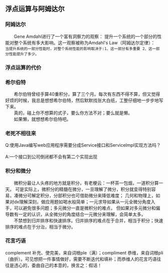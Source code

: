 ## 浮点运算与阿姆达尔

### 阿姆达尔
&#160; &#160; &#160; &#160;Gene Amdahl进行了一个富有洞察力的观察： 提升一个系统的一个部分的性能对整个系统有多大影响。这一观察被称为Amdahl's Law（阿姆达尔定律）：
<br/>
`当提升系统的一部分性能时，对整个系统性能的影响取决于:1、这一部分有多重要 2、这一部分性能提升了多少。`


### 浮点运算的代价

### 希尔伯特
&#160; &#160; &#160; &#160;希尔伯特曾经手算40重积分，算了三个月。每次有东西不得不算，但又觉得好烦的时候，我总是想想希尔伯特，然后默默找张大白纸，工整仔细地一步步地写下来。
<br/>
&#160; &#160; &#160; &#160;真的，碰上你不想算的式子，要么你方法不对；要么就是懒。
<br/>
&#160; &#160; &#160; &#160;如果懒，就想想希尔伯特吧。

### 老死不相往来

Q:使用Java编写web应用程序需要分成Service接口和ServiceImpl实现方法吗？
<br/>
<br/>
A:一个接口到公司倒闭都不会有第二个实现出现


### 积分和微分
&#160; &#160; &#160; &#160;微积分最让人头疼的地方就是积分，有老梗云：一杯茶一包烟，一道积分算一天。
可是实际上，微积分的精髓在微分，一旦理解了微分，积分就变得特别容易，凑微分可解定积分，分部积分也可借助微分来降低难度；
几何和物理上，如果对dx理解深刻，做应用题如喝水般简单；一元求导如果从一元全微分角度入手，可以避免很多问题；多元微分一直是微积分的难点，
但如果对多元微分和偏导数有一定的认识，从全微分的角度结合一元微分来理解，会简单太多。
<br/>
&#160; &#160; &#160; &#160;不禁想到归并排序和快速排序。归并排序的难点在于合并，相当于积分；快速排序的难点在于分治，相当于微分。
### 花言巧语
complement 补充、使完美，来自词根ple（满）；compliment 恭维，来自词根pli（曲折）。可见想把一件事情做好，需要不断迭代和填补；而恭维人的花言巧语往往是违心的，委曲自己的本意的，换言之：假话！